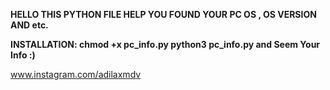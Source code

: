 **HELLO 
THIS PYTHON FILE HELP YOU FOUND YOUR PC OS , OS VERSION AND etc.**

**INSTALLATION:
chmod +x pc_info.py
python3 pc_info.py
and Seem Your Info :)**

www.instagram.com/adilaxmdv

